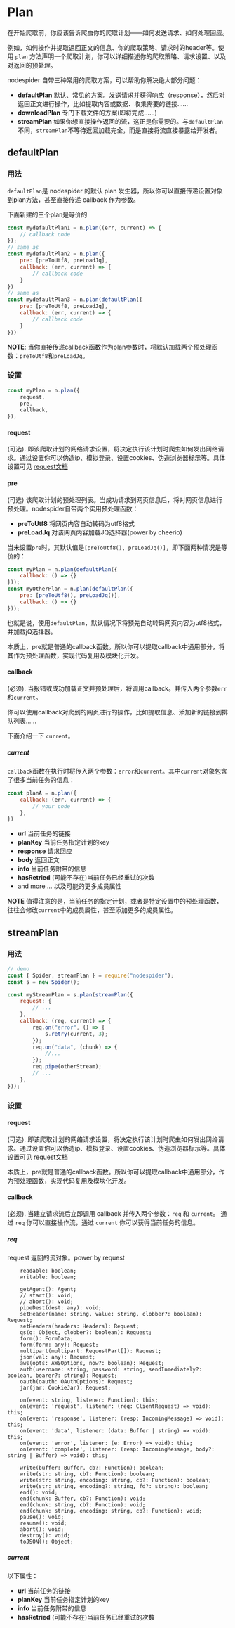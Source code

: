 # Plan

在开始爬取前，你应该告诉爬虫你的爬取计划——如何发送请求、如何处理回应。

例如，如何操作并提取返回正文的信息、你的爬取策略、请求时的header等。使用 `plan` 方法声明一个爬取计划，你可以详细描述你的爬取策略、请求设置、以及对返回的预处理。

nodespider 自带三种常用的爬取方案，可以帮助你解决绝大部分问题：
- **defaultPlan**   默认、常见的方案。发送请求并获得响应（response），然后对返回正文进行操作，比如提取内容或数据、收集需要的链接……
- **downloadPlan**  专门下载文件的方案(即将完成......)
- **streamPlan**    如果你想直接操作返回的流，这正是你需要的。与`defaultPlan`不同，`streamPlan`不等待返回加载完全，而是直接将流直接暴露给开发者。

## defaultPlan

### 用法

`defaultPlan`是 nodespider 的默认 plan 发生器，所以你可以直接传递设置对象到plan方法，甚至直接传递 callback 作为参数。

下面新建的三个plan是等价的
```javascript
const mydefaultPlan1 = n.plan((err, current) => {
    // callback code
});
// same as
const mydefaultPlan2 = n.plan({
    pre: [preToUtf8, preLoadJq],
    callback: (err, current) => {
        // callback code
    }
})
// same as
const mydefaultPlan3 = n.plan(defaultPlan({
    pre: [preToUtf8, preLoadJq],
    callback: (err, current) => {
        // callback code
    }
}))
```
**NOTE**:   当你直接传递callback函数作为plan参数时，将默认加载两个预处理函数：`preToUtf8`和`preLoadJq`。

### 设置

```javascript
const myPlan = n.plan({
    request,
    pre,
    callback,
});
```

#### request
 (可选). 即该爬取计划的网络请求设置，将决定执行该计划时爬虫如何发出网络请求。通过设置你可以伪造ip、模拟登录、设置cookies、伪造浏览器标示等。具体设置可见 [request文档](https://www.npmjs.com/package/request#requestoptions-callback)

#### pre
(可选) 该爬取计划的预处理列表。当成功请求到网页信息后，将对网页信息进行预处理。nodespider自带两个实用预处理函数：
- **preToUtf8**   将网页内容自动转码为utf8格式
- **preLoadJq**   对该网页内容加载JQ选择器(power by cheerio)

当未设置`pre`时，其默认值是`[preToUtf8(), preLoadJq()]`，即下面两种情况是等价的：
```javascript
const myPlan = n.plan(defaultPlan({
    callback: () => {}
}));
const myOtherPlan = n.plan(defaultPlan({
    pre: [preToUtf8(), preLoadJq()],
    callback: () => {}
}));
```
也就是说，使用`defaultPlan`，默认情况下将预先自动转码网页内容为utf8格式，并加载jQ选择器。

本质上，pre就是普通的callback函数。所以你可以提取callback中通用部分，将其作为预处理函数，实现代码复用及模块化开发。

#### callback
(必须). 当报错或成功加载正文并预处理后，将调用callback。并传入两个参数`err`和`current`。

你可以使用callback对爬到的网页进行的操作，比如提取信息、添加新的链接到排队列表……

下面介绍一下 `current`。

##### current

`callback`函数在执行时将传入两个参数：`error`和`current`。其中`current`对象包含了很多当前任务的信息：

```javascript
const planA = n.plan({
    callback: (err, current) => {
        // your code
    },
})
```
- **url** 当前任务的链接
- **planKey** 当前任务指定计划的key
- **response**    请求回应
- **body**    返回正文
- **info**  当前任务附带的信息
- **hasRetried**    (可能不存在)当前任务已经重试的次数
- and more ...  以及可能的更多成员属性
 
 **NOTE**   值得注意的是，当前任务的指定计划，或者是特定设置中的预处理函数，往往会修改`current`中的成员属性，甚至添加更多的成员属性。


## streamPlan

### 用法

```javascript
// demo
const { Spider, streamPlan } = require("nodespider");
const s = new Spider();

const myStreamPlan = s.plan(streamPlan({
    request: {
        // ...
    },
    callback: (req, current) => {
        req.on("error", () => {
            s.retry(current, 3);
        });
        req.on("data", (chunk) => {
            //...
        });
        req.pipe(otherStream);
        // ...
    },
}));
```

### 设置

#### request
 (可选). 即该爬取计划的网络请求设置，将决定执行该计划时爬虫如何发出网络请求。通过设置你可以伪造ip、模拟登录、设置cookies、伪造浏览器标示等。具体设置可见 [request文档](https://www.npmjs.com/package/request#requestoptions-callback)

本质上，pre就是普通的callback函数。所以你可以提取callback中通用部分，作为预处理函数，实现代码复用及模块化开发。

#### callback
(必须). 当建立请求流后立即调用 callback 并传入两个参数：`req` 和 `current`。
通过 `req` 你可以直接操作流，通过 `current` 你可以获得当前任务的信息。

##### req
request 返回的流对象。power by request
```
    readable: boolean;
    writable: boolean;

    getAgent(): Agent;
    // start(): void;
    // abort(): void;
    pipeDest(dest: any): void;
    setHeader(name: string, value: string, clobber?: boolean): Request;
    setHeaders(headers: Headers): Request;
    qs(q: Object, clobber?: boolean): Request;
    form(): FormData;
    form(form: any): Request;
    multipart(multipart: RequestPart[]): Request;
    json(val: any): Request;
    aws(opts: AWSOptions, now?: boolean): Request;
    auth(username: string, password: string, sendInmediately?: boolean, bearer?: string): Request;
    oauth(oauth: OAuthOptions): Request;
    jar(jar: CookieJar): Request;

    on(event: string, listener: Function): this;
    on(event: 'request', listener: (req: ClientRequest) => void): this;
    on(event: 'response', listener: (resp: IncomingMessage) => void): this;
    on(event: 'data', listener: (data: Buffer | string) => void): this;
    on(event: 'error', listener: (e: Error) => void): this;
    on(event: 'complete', listener: (resp: IncomingMessage, body?: string | Buffer) => void): this;

    write(buffer: Buffer, cb?: Function): boolean;
    write(str: string, cb?: Function): boolean;
    write(str: string, encoding: string, cb?: Function): boolean;
    write(str: string, encoding?: string, fd?: string): boolean;
    end(): void;
    end(chunk: Buffer, cb?: Function): void;
    end(chunk: string, cb?: Function): void;
    end(chunk: string, encoding: string, cb?: Function): void;
    pause(): void;
    resume(): void;
    abort(): void;
    destroy(): void;
    toJSON(): Object;
```

##### current
以下属性：
- **url** 当前任务的链接
- **planKey** 当前任务指定计划的key
- **info**  当前任务附带的信息
- **hasRetried**    (可能不存在)当前任务已经重试的次数

